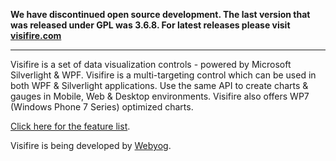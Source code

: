 **We have discontinued open source development. The last version that was released under GPL was 3.6.8. For latest releases please visit [visifire.com](http://visifire.com)**


---


Visifire is a set of data visualization controls - powered by Microsoft Silverlight & WPF. Visifire is a multi-targeting control which can be used in both WPF & Silverlight applications. Use the same API to create charts & gauges in Mobile, Web & Desktop environments. Visifire also offers WP7 (Windows Phone 7 Series) optimized charts.

[Click here for the feature list](http://www.visifire.com/visifire_features.php).

Visifire is being developed by [Webyog](http://visifire.com/aboutus.php).